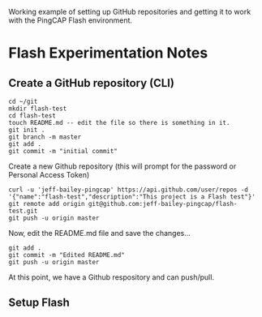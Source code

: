 Working example of setting up GitHub repositories and getting it to work with the PingCAP Flash environment.

# Flash Experimentation Notes

## Create a GitHub repository (CLI)
```
cd ~/git
mkdir flash-test
cd flash-test
touch README.md -- edit the file so there is something in it.
git init .
git branch -m master
git add .
git commit -m "initial commit"
```


Create a new Github repository (this will prompt for the password or Personal Access Token)
```
curl -u 'jeff-bailey-pingcap' https://api.github.com/user/repos -d '{"name":"flash-test","description":"This project is a Flash test"}'
git remote add origin git@github.com:jeff-bailey-pingcap/flash-test.git
git push -u origin master
```
Now, edit the README.md file and save the changes...
```
git add .
git commit -m "Edited README.md"
git push -u origin master
```
At this point, we have a Github respository and can push/pull. 

## Setup Flash

